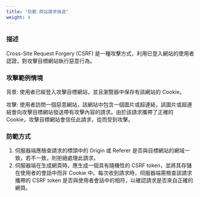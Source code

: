 ```yaml
---
title: "防範 跨站請求偽造"
weight: 4
---
```


### **描述**

Cross-Site Request Forgery (CSRF) 是一種攻擊方式，利用已登入網站的使用者認證，對攻擊目標網站執行惡意行為。

### **攻擊範例情境**

背景: 使用者已經登入攻擊目標網站，並且瀏覽器中保存有該網站的 Cookie。

攻擊: 使用者訪問一個惡意網站，該網站中包含一個圖片或超連結，該圖片或超連結會向攻擊目標網站發送帶有攻擊內容的請求。由於該請求攜帶了正確的 Cookie，攻擊目標網站會信任此請求，從而受到攻擊。

### **防範方式**

1. 伺服器端應檢查請求的標頭中的 Origin 或 Referer 是否與目標網站的網域一致，若不一致，則拒絕處理此請求。
2. 伺服器端在生成網頁時，應生成一個具有隨機性的 CSRF token，並將其存儲在使用者的會話中而非 Cookie 中。每次收到請求時，伺服器端需檢查該請求攜帶的 CSRF token 是否與使用者會話中的相符，以確認請求是否來自正確的網頁。